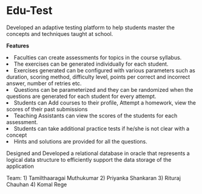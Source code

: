 # Edu-Test
Developed an adaptive testing platform to help students master the concepts and techniques taught at school. 

<b>Features</b>
<li>Faculties can create assessments for topics in the course syllabus.</li>
<li>The exercises can be generated individually for each student.</li>
<li>Exercises generated can be configured with various parameters such as duration, scoring method, difficulty level, points per correct and incorrect answer, number of retries etc.</li>
<li>Questions can be parameterized and they can be randomized when the questions are generated for each student for every attempt.</li>
<li>Students can Add courses to their profile, Attempt a homework, view the scores of their past submissions</li>
<li>Teaching Assistants can view the scores of the students for each assessment.</li>
<li>Students can take additional practice tests if he/she is not clear with a concept </li>
<li>Hints and solutions are provided for all the questions. </li>

Designed and Developed a relational database in oracle that represents a logical data structure to efficiently support the data storage of the application

Team: 1) Tamilthaaragai Muthukumar
      2) Priyanka Shankaran
      3) Rituraj Chauhan
      4) Komal Rege

